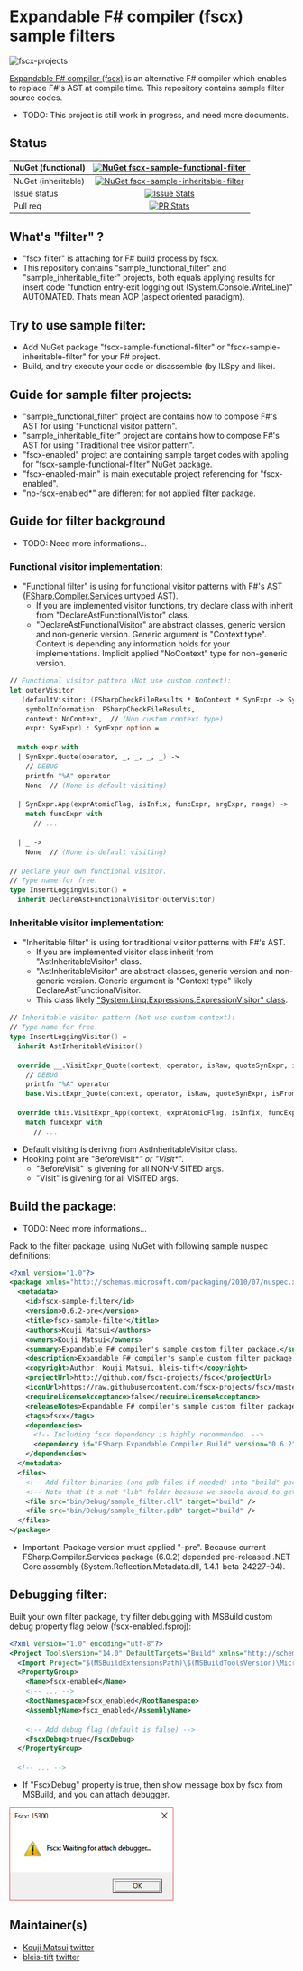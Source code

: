 # Expandable F# compiler (fscx) sample filters

![fscx-projects](https://raw.githubusercontent.com/fscx-projects/fscx/master/docs/files/img/fscx_128.png)

[Expandable F# compiler (fscx)](https://github.com/fscx-projects/fscx/) is an alternative F# compiler which enables to replace F#'s AST at compile time.
This repository contains sample filter source codes.

* TODO: This project is still work in progress, and need more documents.

## Status

| NuGet (functional) | [![NuGet fscx-sample-functional-filter](https://img.shields.io/nuget/v/fscx-sample-functional-filter.svg?style=flat)](https://www.nuget.org/packages/fscx-sample-functional-filter) |
|:----|:----:|
| NuGet (inheritable) | [![NuGet fscx-sample-inheritable-filter](https://img.shields.io/nuget/v/fscx-sample-inheritable-filter.svg?style=flat)](https://www.nuget.org/packages/fscx-sample-inheritable-filter) |
| Issue status | [![Issue Stats](http://issuestats.com/github/fscx-projects/fscx-sample-filters/badge/issue)](http://issuestats.com/github/fscx-projects/fscx-sample-filters) |
| Pull req | [![PR Stats](http://issuestats.com/github/fscx-projects/fscx-sample-filters/badge/pr)](http://issuestats.com/github/fscx-projects/fscx-sample-filters) |

## What's "filter" ?

* "fscx filter" is attaching for F# build process by fscx.
* This repository contains "sample_functional_filter" and "sample_inheritable_filter" projects, both equals applying results for insert code "function entry-exit logging out (System.Console.WriteLine)" AUTOMATED. Thats mean AOP (aspect oriented paradigm).

## Try to use sample filter:

* Add NuGet package "fscx-sample-functional-filter" or "fscx-sample-inheritable-filter" for your F# project.
* Build, and try execute your code or disassemble (by ILSpy and like).

## Guide for sample filter projects:

* "sample_functional_filter" project are contains how to compose F#'s AST for using "Functional visitor pattern".
* "sample_inheritable_filter" project are contains how to compose F#'s AST for using "Traditional tree visitor pattern".
* "fscx-enabled" project are containing sample target codes with appling for "fscx-sample-functional-filter" NuGet package.
* "fscx-enabled-main" is main executable project referencing for "fscx-enabled".
* "no-fscx-enabled*" are different for not applied filter package.

## Guide for filter background

* TODO: Need more informations...

### Functional visitor implementation:

* "Functional filter" is using for functional visitor patterns with F#'s AST ([FSharp.Compiler.Services](http://fsharp.github.io/FSharp.Compiler.Service/) untyped AST).
  * If you are implemented visitor functions, try declare class with inherit from "DeclareAstFunctionalVisitor" class.
  * "DeclareAstFunctionalVisitor" are abstract classes, generic version and non-generic version. Generic argument is "Context type". Context is depending any information holds for your implementations. Implicit applied "NoContext" type for non-generic version.
  
```fsharp
// Functional visitor pattern (Not use custom context):
let outerVisitor
   (defaultVisitor: (FSharpCheckFileResults * NoContext * SynExpr -> SynExpr),
    symbolInformation: FSharpCheckFileResults,
    context: NoContext,  // (Non custom context type)
    expr: SynExpr) : SynExpr option =

  match expr with
  | SynExpr.Quote(operator, _, _, _, _) ->
    // DEBUG
    printfn "%A" operator
    None  // (None is default visiting)

  | SynExpr.App(exprAtomicFlag, isInfix, funcExpr, argExpr, range) ->
    match funcExpr with
      // ...

  | _ ->
    None  // (None is default visiting)
 
// Declare your own functional visitor.
// Type name for free.
type InsertLoggingVisitor() =
  inherit DeclareAstFunctionalVisitor(outerVisitor)
```
  
### Inheritable visitor implementation:

* "Inheritable filter" is using for traditional visitor patterns with F#'s AST.
  * If you are implemented visitor class inherit from "AstInheritableVisitor" class.
  * "AstInheritableVisitor" are abstract classes, generic version and non-generic version. Generic argument is "Context type" likely DeclareAstFunctionalVisitor.
  * This class likely ["System.Linq.Expressions.ExpressionVisitor" class](https://msdn.microsoft.com/en-us/library/system.linq.expressions.expressionvisitor(v=vs.110).aspx).
  
```fsharp
// Inheritable visitor pattern (Not use custom context):
// Type name for free.
type InsertLoggingVisitor() =
  inherit AstInheritableVisitor()

  override __.VisitExpr_Quote(context, operator, isRaw, quoteSynExpr, isFromQueryExpression, range) =
    // DEBUG
    printfn "%A" operator
    base.VisitExpr_Quote(context, operator, isRaw, quoteSynExpr, isFromQueryExpression, range)

  override this.VisitExpr_App(context, exprAtomicFlag, isInfix, funcExpr, argExpr, range) =
    match funcExpr with
      // ...
```

* Default visiting is derivng from AstInheritableVisitor class.
* Hooking point are "BeforeVisit*_*" or "Visit*_*".
  * "BeforeVisit" is givening for all NON-VISITED args.
  * "Visit" is givening for all VISITED args.
  
## Build the package:

* TODO: Need more informations...

Pack to the filter package, using NuGet with following sample nuspec definitions:

```xml
<?xml version="1.0"?>
<package xmlns="http://schemas.microsoft.com/packaging/2010/07/nuspec.xsd">
  <metadata>
    <id>fscx-sample-filter</id>
    <version>0.6.2-pre</version>
    <title>fscx-sample-filter</title>
    <authors>Kouji Matsui</authors>
    <owners>Kouji Matsui</owners>
    <summary>Expandable F# compiler's sample custom filter package.</summary>
    <description>Expandable F# compiler's sample custom filter package.</description>
    <copyright>Author: Kouji Matsui, bleis-tift</copyright>
    <projectUrl>http://github.com/fscx-projects/fscx</projectUrl>
    <iconUrl>https://raw.githubusercontent.com/fscx-projects/fscx/master/docs/files/img/fscx_128.png</iconUrl>
    <requireLicenseAcceptance>false</requireLicenseAcceptance>
    <releaseNotes>Expandable F# compiler's sample custom filter package.</releaseNotes>
    <tags>fscx</tags>
    <dependencies>
      <!-- Including fscx dependency is highly recommended. -->
      <dependency id="FSharp.Expandable.Compiler.Build" version="0.6.2" />
    </dependencies>
  </metadata>
  <files>
    <!-- Add filter binaries (and pdb files if needed) into "build" package folder. -->
    <!-- Note that it's not "lib" folder because we should avoid to get these assemblies referenced automatically. -->
    <file src="bin/Debug/sample_filter.dll" target="build" />
    <file src="bin/Debug/sample_filter.pdb" target="build" />
  </files>
</package>
```

* Important: Package version must applied "-pre". Because current FSharp.Compiler.Services package (6.0.2) depended pre-released .NET Core assembly (System.Reflection.Metadata.dll, 1.4.1-beta-24227-04).

## Debugging filter:

Built your own filter package, try filter debugging with MSBuild custom debug property flag below (fscx-enabled.fsproj):

```xml
<?xml version="1.0" encoding="utf-8"?>
<Project ToolsVersion="14.0" DefaultTargets="Build" xmlns="http://schemas.microsoft.com/developer/msbuild/2003">
  <Import Project="$(MSBuildExtensionsPath)\$(MSBuildToolsVersion)\Microsoft.Common.props" Condition="Exists('$(MSBuildExtensionsPath)\$(MSBuildToolsVersion)\Microsoft.Common.props')" />
  <PropertyGroup>
    <Name>fscx-enabled</Name>
    <!-- ... -->
    <RootNamespace>fscx_enabled</RootNamespace>
    <AssemblyName>fscx_enabled</AssemblyName>
    
    <!-- Add debug flag (default is false) -->
    <FscxDebug>true</FscxDebug>
  </PropertyGroup>
  
  <!-- ... -->
```

* If "FscxDebug" property is true, then show message box by fscx from MSBuild, and you can attach debugger.

![Message box](https://raw.githubusercontent.com/fscx-projects/fscx-sample-filters/master/Images/fscxdebug.png)

## Maintainer(s)

- [Kouji Matsui](https://github.com/kekyo) [twitter](https://twitter.com/kekyo2)
- [bleis-tift](https://github.com/bleis-tift) [twitter](https://twitter.com/bleis)
